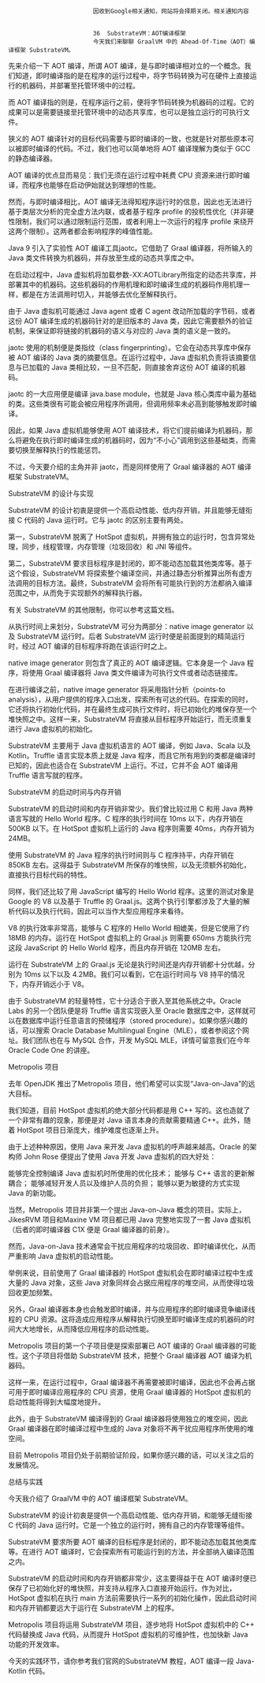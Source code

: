
                            
                            因收到Google相关通知，网站将会择期关闭。相关通知内容
                            
                            
                            36  SubstrateVM：AOT编译框架
                            今天我们来聊聊 GraalVM 中的 Ahead-Of-Time（AOT）编译框架 SubstrateVM。

先来介绍一下 AOT 编译，所谓 AOT 编译，是与即时编译相对立的一个概念。我们知道，即时编译指的是在程序的运行过程中，将字节码转换为可在硬件上直接运行的机器码，并部署至托管环境中的过程。

而 AOT 编译指的则是，在程序运行之前，便将字节码转换为机器码的过程。它的成果可以是需要链接至托管环境中的动态共享库，也可以是独立运行的可执行文件。

狭义的 AOT 编译针对的目标代码需要与即时编译的一致，也就是针对那些原本可以被即时编译的代码。不过，我们也可以简单地将 AOT 编译理解为类似于 GCC 的静态编译器。

AOT 编译的优点显而易见：我们无须在运行过程中耗费 CPU 资源来进行即时编译，而程序也能够在启动伊始就达到理想的性能。

然而，与即时编译相比，AOT 编译无法得知程序运行时的信息，因此也无法进行基于类层次分析的完全虚方法内联，或者基于程序 profile 的投机性优化（并非硬性限制，我们可以通过限制运行范围，或者利用上一次运行的程序 profile 来绕开这两个限制）。这两者都会影响程序的峰值性能。

Java 9 引入了实验性 AOT 编译工具jaotc。它借助了 Graal 编译器，将所输入的 Java 类文件转换为机器码，并存放至生成的动态共享库之中。

在启动过程中，Java 虚拟机将加载参数-XX:AOTLibrary所指定的动态共享库，并部署其中的机器码。这些机器码的作用机理和即时编译生成的机器码作用机理一样，都是在方法调用时切入，并能够去优化至解释执行。

由于 Java 虚拟机可能通过 Java agent 或者 C agent 改动所加载的字节码，或者这份 AOT 编译生成的机器码针对的是旧版本的 Java 类，因此它需要额外的验证机制，来保证即将链接的机器码的语义与对应的 Java 类的语义是一致的。

jaotc 使用的机制便是类指纹（class fingerprinting）。它会在动态共享库中保存被 AOT 编译的 Java 类的摘要信息。在运行过程中，Java 虚拟机负责将该摘要信息与已加载的 Java 类相比较，一旦不匹配，则直接舍弃这份 AOT 编译的机器码。

jaotc 的一大应用便是编译 java.base module，也就是 Java 核心类库中最为基础的类。这些类很有可能会被应用程序所调用，但调用频率未必高到能够触发即时编译。

因此，如果 Java 虚拟机能够使用 AOT 编译技术，将它们提前编译为机器码，那么将避免在执行即时编译生成的机器码时，因为“不小心”调用到这些基础类，而需要切换至解释执行的性能惩罚。

不过，今天要介绍的主角并非 jaotc，而是同样使用了 Graal 编译器的 AOT 编译框架 SubstrateVM。

SubstrateVM 的设计与实现

SubstrateVM 的设计初衷是提供一个高启动性能、低内存开销，并且能够无缝衔接 C 代码的 Java 运行时。它与 jaotc 的区别主要有两处。

第一，SubstrateVM 脱离了 HotSpot 虚拟机，并拥有独立的运行时，包含异常处理，同步，线程管理，内存管理（垃圾回收）和 JNI 等组件。

第二，SubstrateVM 要求目标程序是封闭的，即不能动态加载其他类库等。基于这个假设，SubstrateVM 将探索整个编译空间，并通过静态分析推算出所有虚方法调用的目标方法。最终，SubstrateVM 会将所有可能执行到的方法都纳入编译范围之中，从而免于实现额外的解释执行器。


有关 SubstrateVM 的其他限制，你可以参考这篇文档。


从执行时间上来划分，SubstrateVM 可分为两部分：native image generator 以及 SubstrateVM 运行时。后者 SubstrateVM 运行时便是前面提到的精简运行时，经过 AOT 编译的目标程序将跑在该运行时之上。

native image generator 则包含了真正的 AOT 编译逻辑。它本身是一个 Java 程序，将使用 Graal 编译器将 Java 类文件编译为可执行文件或者动态链接库。

在进行编译之前，native image generator 将采用指针分析（points-to analysis），从用户提供的程序入口出发，探索所有可达的代码。在探索的同时，它还将执行初始化代码，并在最终生成可执行文件时，将已初始化的堆保存至一个堆快照之中。这样一来，SubstrateVM 将直接从目标程序开始运行，而无须重复进行 Java 虚拟机的初始化。

SubstrateVM 主要用于 Java 虚拟机语言的 AOT 编译，例如 Java、Scala 以及 Kotlin。Truffle 语言实现本质上就是 Java 程序，而且它所有用到的类都是编译时已知的，因此也适合在 SubstrateVM 上运行。不过，它并不会 AOT 编译用 Truffle 语言写就的程序。

SubstrateVM 的启动时间与内存开销

SubstrateVM 的启动时间和内存开销非常少。我们曾比较过用 C 和用 Java 两种语言写就的 Hello World 程序。C 程序的执行时间在 10ms 以下，内存开销在 500KB 以下。在 HotSpot 虚拟机上运行的 Java 程序则需要 40ms，内存开销为 24MB。

使用 SubstrateVM 的 Java 程序的执行时间则与 C 程序持平，内存开销在 850KB 左右。这得益于 SubstrateVM 所保存的堆快照，以及无须额外初始化，直接执行目标代码的特性。

同样，我们还比较了用 JavaScript 编写的 Hello World 程序。这里的测试对象是 Google 的 V8 以及基于 Truffle 的 Graal.js。这两个执行引擎都涉及了大量的解析代码以及执行代码，因此可以当作大型应用程序来看待。

V8 的执行效率非常高，能够与 C 程序的 Hello World 相媲美，但是它使用了约 18MB 的内存。运行在 HotSpot 虚拟机上的 Graal.js 则需要 650ms 方能执行完这段 JavaScript 的 Hello World 程序，而且内存开销在 120MB 左右。

运行在 SubstrateVM 上的 Graal.js 无论是执行时间还是内存开销都十分优越，分别为 10ms 以下以及 4.2MB。我们可以看到，它在运行时间与 V8 持平的情况下，内存开销远小于 V8。

由于 SubstrateVM 的轻量特性，它十分适合于嵌入至其他系统之中。Oracle Labs 的另一个团队便是将 Truffle 语言实现嵌入至 Oracle 数据库之中，这样就可以在数据库中运行任意语言的预储程序（stored procedure）。如果你感兴趣的话，可以搜索 Oracle Database Multilingual Engine（MLE），或者参阅这个网址。我们团队也在与 MySQL 合作，开发 MySQL MLE，详情可留意我们在今年 Oracle Code One 的讲座。

Metropolis 项目

去年 OpenJDK 推出了Metropolis 项目，他们希望可以实现“Java-on-Java”的远大目标。

我们知道，目前 HotSpot 虚拟机的绝大部分代码都是用 C++ 写的。这也造就了一个非常有趣的现象，那便是对 Java 语言本身的贡献需要精通 C++。此外，随着 HotSpot 项目日渐庞大，维护难度也逐渐上升。

由于上述种种原因，使用 Java 来开发 Java 虚拟机的呼声越来越高。Oracle 的架构师 John Rose 便提出了使用 Java 开发 Java 虚拟机的四大好处：


能够完全控制编译 Java 虚拟机时所使用的优化技术；
能够与 C++ 语言的更新解耦合；
能够减轻开发人员以及维护人员的负担；
能够以更为敏捷的方式实现 Java 的新功能。


当然，Metropolis 项目并非第一个提出 Java-on-Java 概念的项目。实际上，JikesRVM 项目和Maxine VM 项目都已用 Java 完整地实现了一套 Java 虚拟机（后者的即时编译器 C1X 便是 Graal 编译器的前身）。

然而，Java-on-Java 技术通常会干扰应用程序的垃圾回收、即时编译优化，从而严重影响 Java 虚拟机的启动性能。

举例来说，目前使用了 Graal 编译器的 HotSpot 虚拟机会在即时编译过程中生成大量的 Java 对象，这些 Java 对象同样会占据应用程序的堆空间，从而使得垃圾回收更加频繁。

另外，Graal 编译器本身也会触发即时编译，并与应用程序的即时编译竞争编译线程的 CPU 资源。这将造成应用程序从解释执行切换至即时编译生成的机器码的时间大大地增长，从而降低应用程序的启动性能。

Metropolis 项目的第一个子项目便是探索部署已 AOT 编译的 Graal 编译器的可能性。这个子项目将借助 SubstrateVM 技术，把整个 Graal 编译器 AOT 编译为机器码。

这样一来，在运行过程中，Graal 编译器不再需要被即时编译，因此也不会再占据可用于即时编译应用程序的 CPU 资源，使用 Graal 编译器的 HotSpot 虚拟机的启动性能将得到大幅度地提升。

此外，由于 SubstrateVM 编译得到的 Graal 编译器将使用独立的堆空间，因此 Graal 编译器在即时编译过程中生成的 Java 对象将不再干扰应用程序所使用的堆空间。

目前 Metropolis 项目仍处于前期验证阶段，如果你感兴趣的话，可以关注之后的发展情况。

总结与实践

今天我介绍了 GraalVM 中的 AOT 编译框架 SubstrateVM。

SubstrateVM 的设计初衷是提供一个高启动性能、低内存开销，和能够无缝衔接 C 代码的 Java 运行时。它是一个独立的运行时，拥有自己的内存管理等组件。

SubstrateVM 要求所要 AOT 编译的目标程序是封闭的，即不能动态加载其他类库等。在进行 AOT 编译时，它会探索所有可能运行到的方法，并全部纳入编译范围之内。

SubstrateVM 的启动时间和内存开销都非常少，这主要得益于在 AOT 编译时便已保存了已初始化好的堆快照，并支持从程序入口直接开始运行。作为对比，HotSpot 虚拟机在执行 main 方法前需要执行一系列的初始化操作，因此启动时间和内存开销都要远大于运行在 SubstrateVM 上的程序。

Metropolis 项目将运用 SubstrateVM 项目，逐步地将 HotSpot 虚拟机中的 C++ 代码替换成 Java 代码，从而提升 HotSpot 虚拟机的可维护性，也加快新 Java 功能的开发效率。



今天的实践环节，请你参考我们官网的SubstrateVM 教程，AOT 编译一段 Java-Kotlin 代码。

                        
                        
                            